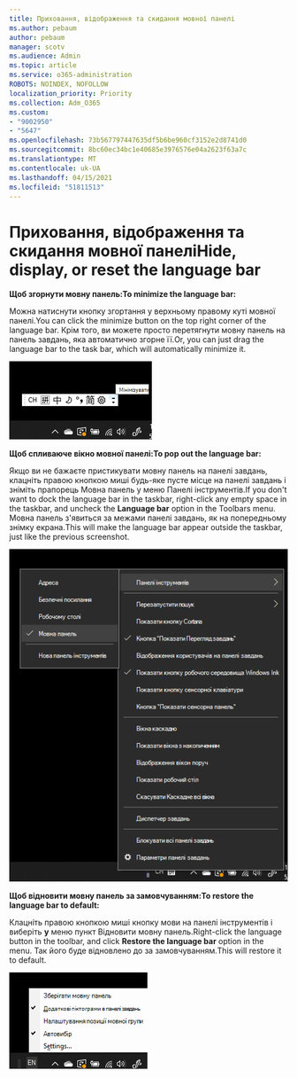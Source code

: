 ```yaml
---
title: Приховання, відображення та скидання мовної панелі
ms.author: pebaum
author: pebaum
manager: scotv
ms.audience: Admin
ms.topic: article
ms.service: o365-administration
ROBOTS: NOINDEX, NOFOLLOW
localization_priority: Priority
ms.collection: Adm_O365
ms.custom:
- "9002950"
- "5647"
ms.openlocfilehash: 73b567797447635df5b6be960cf3152e2d8741d0
ms.sourcegitcommit: 8bc60ec34bc1e40685e3976576e04a2623f63a7c
ms.translationtype: MT
ms.contentlocale: uk-UA
ms.lasthandoff: 04/15/2021
ms.locfileid: "51811513"
---
```

# <a name="hide-display-or-reset-the-language-bar"></a><span data-ttu-id="1f0ed-102">Приховання, відображення та скидання мовної панелі</span><span class="sxs-lookup"><span data-stu-id="1f0ed-102">Hide, display, or reset the language bar</span></span>

<span data-ttu-id="1f0ed-103">**Щоб згорнути мовну панель:**</span><span class="sxs-lookup"><span data-stu-id="1f0ed-103">**To minimize the language bar:**</span></span>

<span data-ttu-id="1f0ed-104">Можна натиснути кнопку згортання у верхньому правому куті мовної панелі.</span><span class="sxs-lookup"><span data-stu-id="1f0ed-104">You can click the minimize button on the top right corner of the language bar.</span></span> <span data-ttu-id="1f0ed-105">Крім того, ви можете просто перетягнути мовну панель на панель завдань, яка автоматично згорне її.</span><span class="sxs-lookup"><span data-stu-id="1f0ed-105">Or, you can just drag the language bar to the task bar, which will automatically minimize it.</span></span>

![Згортання мовної панелі](media/minimize-language-bar.png)

<span data-ttu-id="1f0ed-107">**Щоб спливаюче вікно мовної панелі:**</span><span class="sxs-lookup"><span data-stu-id="1f0ed-107">**To pop out the language bar:**</span></span>

<span data-ttu-id="1f0ed-108">Якщо ви не бажаєте пристикувати мовну панель на панелі завдань, клацніть правою кнопкою миші  будь-яке пусте місце на панелі завдань і зніміть прапорець Мовна панель у меню Панелі інструментів.</span><span class="sxs-lookup"><span data-stu-id="1f0ed-108">If you don't want to dock the language bar in the taskbar, right-click any empty space in the taskbar, and uncheck the **Language bar** option in the Toolbars menu.</span></span> <span data-ttu-id="1f0ed-109">Мовна панель з'явиться за межами панелі завдань, як на попередньому знімку екрана.</span><span class="sxs-lookup"><span data-stu-id="1f0ed-109">This will make the language bar appear outside the taskbar, just like the previous screenshot.</span></span>

![Спливаюче вікно мовної панелі](media/pop-out-language-bar.png)

<span data-ttu-id="1f0ed-111">**Щоб відновити мовну панель за замовчуванням:**</span><span class="sxs-lookup"><span data-stu-id="1f0ed-111">**To restore the language bar to default:**</span></span>

<span data-ttu-id="1f0ed-112">Клацніть правою кнопкою миші кнопку мови на панелі інструментів і виберіть **у** меню пункт Відновити мовну панель.</span><span class="sxs-lookup"><span data-stu-id="1f0ed-112">Right-click the language button in the toolbar, and click **Restore the language bar** option in the menu.</span></span> <span data-ttu-id="1f0ed-113">Так його буде відновлено до за замовчуванням.</span><span class="sxs-lookup"><span data-stu-id="1f0ed-113">This will restore it to default.</span></span>

![Відновлення мовної панелі](media/restore-language-bar.png)
